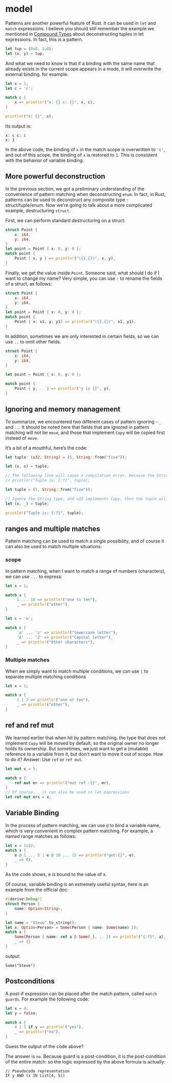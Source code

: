 # model
Patterns are another powerful feature of Rust. It can be used in `let` and `match` expressions. I believe you should still remember the example we mentioned in [Compound Types](../type/compound-types.md) about deconstructing tuples in let expressions. In fact, this is a pattern.

```rust
let tup = (0u8, 1u8);
let (x, y) = tup;
```

And what we need to know is that if a binding with the same name that already exists in the current scope appears in a mode, it will overwrite the external binding. for example:

```rust
let x = 1;
let c = 'c';

match c {
    x => println!("x: {} c: {}", x, c),
}

println!("x: {}", x);
```

Its output is:

```
x: c c: c
x: 1
```

In the above code, the binding of `x` in the match scope is overwritten to `'c'`, and out of this scope, the binding of `x` is restored to `1`. This is consistent with the behavior of variable binding.

## More powerful deconstruction

In the previous section, we got a preliminary understanding of the convenience of pattern matching when deconstructing `enum`. In fact, in Rust, patterns can be used to deconstruct any composite type - struct/tuple/enum. Now we're going to talk about a more complicated example, destructuring `struct`.

First, we can perform standard destructuring on a struct:

```rust
struct Point {
    x: i64,
    y: i64,
}
let point = Point { x: 0, y: 0 };
match point {
    Point { x, y } => println!("({},{})", x, y),
}
```

Finally, we get the value inside `Point`. Someone said, what should I do if I want to change my name?
Very simple, you can use `:` to rename the fields of a struct, as follows:

```rust
struct Point {
    x: i64,
    y: i64,
}
let point = Point { x: 0, y: 0 };
match point {
    Point { x: x1, y: y1} => println!("({},{})", x1, y1),
}
```

In addition, sometimes we are only interested in certain fields, so we can use `..` to omit other fields.

```rust
struct Point {
    x: i64,
    y: i64,
}

let point = Point { x: 0, y: 0 };

match point {
    Point { y, .. } => println!("y is {}", y),
}
```

## Ignoring and memory management

To summarize, we encountered two different cases of pattern ignoring - `_` and `..`. It should be noted here that fields that are ignored in pattern matching will not be `move`, and those that implement `Copy` will be copied first instead of `move`.

It’s a bit of a mouthful, here’s the code:

```rust
let tuple: (u32, String) = (5, String::from("five"));

let (x, s) = tuple;

// The following line will cause a compilation error, because the String type does not implement Copy, so the tuple is moved as a whole.
// println!("Tuple is: {:?}", tuple);

let tuple = (5, String::from("five"));

// Ignore the String type, and u32 implements Copy, then the tuple will not be moved
let (x, _) = tuple;

println!("Tuple is: {:?}", tuple);
```

## ranges and multiple matches

Pattern matching can be used to match a single possibility, and of course it can also be used to match multiple situations:

### scope

In pattern matching, when I want to match a range of numbers (characters), we can use `...` to express:

```rust
let x = 1;

match x {
     1 ... 10 => println!("one to ten"),
     _ => println!("other"),
}

let c = 'w';

match c {
     'a' ... 'z' => println!("lowercase letter"),
     'A' ... 'Z' => println!("Capital letter"),
     _ => println!("Other characters"),
}
```

### Multiple matches

When we simply want to match multiple conditions, we can use `|` to separate multiple matching conditions

```rust
let x = 1;

match x {
     1 | 2 => println!("one or two"),
     _ => println!("other"),
}
```

## ref and ref mut

We learned earlier that when hit by pattern matching, the type that does not implement `Copy` will be moved by default, so the original owner no longer holds its ownership. But sometimes, we just want to get a (mutable) reference to a variable from it, but don't want to move it out of scope. How to do it? Answer: Use `ref` or `ref mut`.

```rust
let mut x = 5;

match x {
    ref mut mr => println!("mut ref :{}", mr),
}
// Of course... it can also be used in let expressions
let ref mut mrx = x;
```


## Variable Binding

In the process of pattern matching, we can use `@` to bind a variable name, which is very convenient in complex pattern matching. For example, a named range matches as follows:

```rust
let x = 1u32;
match x {
    e @ 1 ... 5 | e @ 10 ... 15 => println!("get:{}", e),
    _ => (),
}
```

As the code shows, e is bound to the value of x.

Of course, variable binding is an extremely useful syntax, here is an example from the official doc:

```rust
#[derive(Debug)]
struct Person {
    name: Option<String>,
}

let name = "Steve".to_string();
let x: Option<Person> = Some(Person { name: Some(name) });
match x {
    Some(Person { name: ref a @ Some(_), .. }) => println!("{:?}", a),
    _ => {}
}
```

output:

```
Some("Steve")
```

## Postconditions

A post-if expression can be placed after the match pattern, called `match guards`. For example the following code:

```rust
let x = 4;
let y = false;

match x {
    4 | 5 if y => println!("yes"),
    _ => println!("no"),
}
```

Guess the output of the code above?

The answer is `no`. Because guard is a post-condition, it is the post-condition of the entire match: so the logic expressed by the above formula is actually:

```
// Pseudocode representation
IF y AND (x IN List[4, 5])
```
